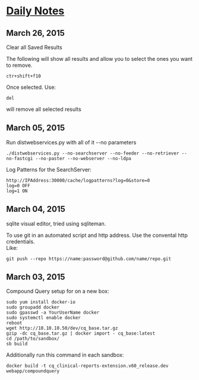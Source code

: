 # [Daily Notes](http://devin-fisher.github.io/daily/daily.html)
## March 26, 2015

Clear all Saved Results

The following will show all results and allow you to select the ones you want to remove. 
```
ctr+shift+f10
```

Once selected. Use:
```
del
```
will remove all selected results

## March 05, 2015

Run distwebservices.py with all of it --no parameters

```
./distwebservices.py --no-searchserver --no-feeder --no-retriever --no-fastcgi --no-paster --no-webserver --no-ldpa
```

Log Patterns for the SearchServer:
```
http://IPAddress:30000/cache/logpatterns?log=0&store=0
log=0 OFF
log=1 ON
```

## March 04, 2015
sqlite visual editor, tried using sqliteman.

To use git in an automated script and http address. Use the convental http credentials.  
Like:
```
git push --repo https://name:password@github.com/name/repo.git
```

## March 03, 2015

Compound Query setup for on a new box:
```
sudo yum install docker-io
sudo groupadd docker
sudo gpasswd -a YourUserName docker
sudo systemctl enable docker
reboot
wget http://10.10.10.50/dev/cq_base.tar.gz
gzip -dc cq_base.tar.gz | docker import - cq_base:latest
cd /path/to/sandbox/
sb build
```

Additionally run this command in each sandbox:

```
docker build -t cq_clinical-reports-extension.v60_release.dev webapp/compoundquery
```